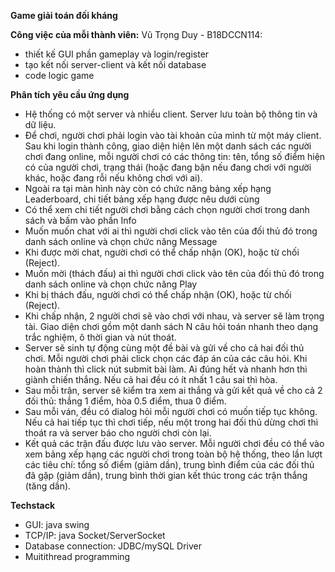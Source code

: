 **Game giải toán đối kháng**

**Công việc của mỗi thành viên:**
Vũ Trọng Duy - B18DCCN114:
- thiết kế GUI phần gameplay và login/register
- tạo kết nối server-client và kết nối database
- code logic game

**Phân tích yêu cầu ứng dụng**
- Hệ thống có một server và nhiều client. Server lưu toàn bộ thông tin và dữ liệu.
- Để chơi, người chơi phải login vào tài khoản của mình từ một máy client. Sau khi login thành công, giao diện hiện lên một danh sách các người chơi đang online, mỗi người chơi có các thông tin: tên, tổng số điểm hiện có của người chơi, trạng thái (hoặc đang bận nếu đang chơi với người khác, hoặc đang rỗi nếu không chơi với ai).
- Ngoài ra tại màn hình này còn có chức năng bảng xếp hạng Leaderboard, chi tiết bảng xếp hạng được nêu dưới cùng
- Có thể xem chi tiết người chơi bằng cách chọn người chơi trong danh sách và bấm vào phần Info
- Muốn muốn chat với ai thì người chơi click vào tên của đối thủ đó trong danh sách online và chọn chức năng Message
- Khi được mời chat, người chơi có thể chấp nhận (OK), hoặc từ chối (Reject).
- Muốn mời (thách đấu) ai thì người chơi click vào tên của đối thủ đó trong danh sách online và chọn chức năng Play
- Khi bị thách đấu, người chơi có thể chấp nhận (OK), hoặc từ chối (Reject).
- Khi chấp nhận, 2 người chơi sẽ vào chơi với nhau, và server sẽ làm trọng tài. Giao diện chơi gồm một danh sách N câu hỏi toán nhanh theo dạng trắc nghiệm, ô thời gian và nút thoát.
- Server sẽ sinh tự động cùng một đề bài và gửi về cho cả hai đối thủ chơi. Mỗi người chơi phải click chọn các đáp án của các câu hỏi. Khi hoàn thành thì click nút submit bài làm. Ai đúng hết và nhanh hơn thì giành chiến thắng. Nếu cả hai đều có ít nhất 1 câu sai thì hòa.
- Sau mỗi trận, server sẽ kiểm tra xem ai thắng và gửi kết quả về cho cả 2 đối thủ: thắng 1 điểm, hòa 0.5 điểm, thua 0 điểm.
- Sau mỗi ván, đều có dialog hỏi mỗi người chơi có muốn tiếp tục không. Nếu cả hai tiếp tục thì chơi tiếp, nếu một trong hai đối thủ dừng chơi thì thoát ra và server báo cho người chơi còn lại.
- Kết quả các trận đấu được lưu vào server. Mỗi người chơi đều có thể vào xem bảng xếp hạng các người chơi trong toàn bộ hệ thống, theo lần lượt các tiêu chí: tổng số điểm (giảm dần), trung bình điểm của các đối thủ đã gặp (giảm dần), trung bình thời gian kết thúc trong các trận thắng (tăng dần).

**Techstack**
- GUI: java swing
- TCP/IP: java Socket/ServerSocket
- Database connection: JDBC/mySQL Driver
- Muitithread programming
